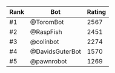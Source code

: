 Rank|Bot|Rating
---|---|---
#1|@ToromBot|2567
#2|@RaspFish|2451
#3|@colinbot|2274
#4|@DavidsGuterBot|1570
#5|@pawnrobot|1269
